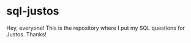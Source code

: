 # sql-justos
Hey, everyone! This is the repository where I put my SQL questions for Justos. 
Thanks!
